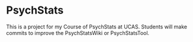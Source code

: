 # PsychStats
This is a project for my Course of PsychStats at UCAS. Students will make commits to improve the PsychStatsWiki or PsychStatsTool.

